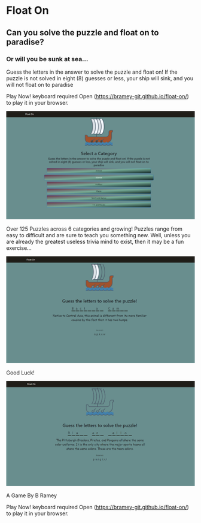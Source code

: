 # Float On

## Can you solve the puzzle and float on to paradise? 

### Or will you be sunk at sea...

Guess the letters in the answer to solve the puzzle and float on! If the puzzle 
is not solved in eight (8) guesses or less, your ship will sink, and you will not
float on to paradise

Play Now!
keyboard required
Open (https://bramey-git.github.io/float-on/) to play it in your browser.

![Category Select](/images/game/float-on-v1-home.png)

Over 125 Puzzles across 6 categories and growing! Puzzles range from easy to 
difficult and are sure to teach you something new. Well, unless you are already
the greatest useless trivia mind to exist, then it may be a fun exercise...

![Game Play](/images/game/float-on-v1-gameplay.png)

Good Luck!

![Ghost Mode](/images/game/float-on-v1-ghost.png)

A Game By B Ramey

Play Now!
keyboard required
Open (https://bramey-git.github.io/float-on/) to play it in your browser.
